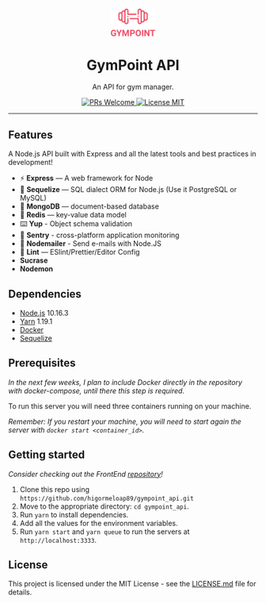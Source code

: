 <h1 align="center">
<br>
  <img src="logo.png" alt="Gympoint" width="90">
<br>
<br>
GymPoint API
</h1>

<p align="center">An API for gym manager.</p>

<p align="center">
  <a href="http://makeapullrequest.com">
    <img src="https://img.shields.io/badge/PRs-welcome-brightgreen.svg?style=flat-square" alt="PRs Welcome">
  </a>
  <a href="https://opensource.org/licenses/MIT">
    <img src="https://img.shields.io/badge/license-MIT-blue.svg?style=flat-square" alt="License MIT">
  </a>
</p>

<hr />

## Features

A Node.js API built with Express and all the latest tools and best practices in development!

- ⚡ **Express** — A web framework for Node
- 💾 **Sequelize** — SQL dialect ORM for Node.js (Use it PostgreSQL or MySQL)
- 🍂 **MongoDB** — document-based database
- 🔑 **Redis** — key-value data model
- ⌨️ **Yup** - Object schema validation
- 🔺 **Sentry** - cross-platform application monitoring
- 📧 **Nodemailer** - Send e-mails with Node.JS
- 💖 **Lint** — ESlint/Prettier/Editor Config
- **Sucrase**
- **Nodemon**


## Dependencies

- [Node.js](https://nodejs.org/en/) 10.16.3
- [Yarn](https://yarnpkg.com/pt-BR/docs/install) 1.19.1
- [Docker](https://www.docker.com/)
- [Sequelize](https://sequelize.org/)

## Prerequisites

_In the next few weeks, I plan to include Docker directly in the repository with docker-compose, until there this step is required._

To run this server you will need three containers running on your machine.

_Remember: If you restart your machine, you will need to start again the server with `docker start <container_id>`._

## Getting started

_Consider checking out the FrontEnd [repository](https://github.com/higormeloap89/gobarber-api)!_

1. Clone this repo using `https://github.com/higormeloap89/gympoint_api.git`
2. Move to the appropriate directory: `cd gympoint_api`.<br />
3. Run `yarn` to install dependencies.<br />
4. Add all the values for the environment variables.<br/>
5. Run `yarn start` and `yarn queue` to run the servers at `http://localhost:3333`.

## License

This project is licensed under the MIT License - see the [LICENSE.md](LICENSE.md) file for details.
